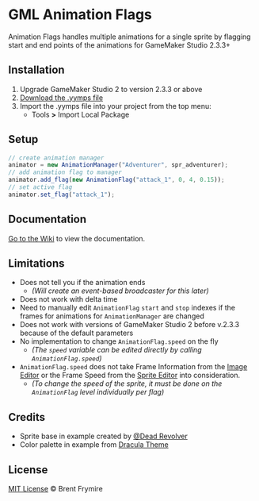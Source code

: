 # GML Animation Flags

Animation Flags handles multiple animations for a single sprite by flagging start and end points of the animations for GameMaker Studio 2.3.3+

## Installation

 1. Upgrade GameMaker Studio 2 to version 2.3.3 or above
 2. [Download the .yymps file](https://github.com/bfrymire/gml-animation-flags/releases/latest)
 3. Import the .yymps file into your project from the top menu:
	- Tools **>** Import Local Package

## Setup

```js
// create animation manager
animator = new AnimationManager("Adventurer", spr_adventurer);
// add animation flag to manager
animator.add_flag(new AnimationFlag("attack_1", 0, 4, 0.15));
// set active flag
animator.set_flag("attack_1");
```

## Documentation

[Go to the Wiki](https://github.com/bfrymire/gml-animation-flags/wiki) to view the documentation.

## Limitations

- Does not tell you if the animation ends
	- *(Will create an event-based broadcaster for this later)*
- Does not work with delta time
- Need to manually edit `AnimationFlag` `start` and `stop` indexes if the frames for animations for `AnimationManager` are changed
- Does not work with versions of GameMaker Studio 2 before v.2.3.3 because of the default parameters
- No implementation to change `AnimationFlag.speed` on the fly
	- *(The `speed` variable can be edited directly by calling `AnimationFlag.speed`)*
- `AnimationFlag.speed` does not take Frame Information from the [Image Editor](https://manual.yoyogames.com/The_Asset_Editors/Image_Editor.htm) or the Frame Speed from the [Sprite Editor](https://manual.yoyogames.com/The_Asset_Editors/Sprites.htm) into consideration.
	- *(To change the speed of the sprite, it must be done on the `AnimationFlag` level individually per flag)*

## Credits

 - Sprite base in example created by [@Dead Revolver](https://deadrevolver.itch.io/pixel-prototype-player-sprites)
 - Color palette in example from [Dracula Theme](https://github.com/dracula/dracula-theme#color-palette)

## License

[MIT License](./LICENSE) &copy; Brent Frymire